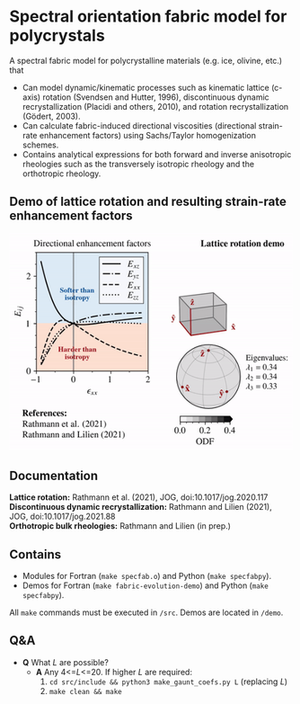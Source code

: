 # Spectral orientation fabric model for polycrystals
A spectral fabric model for polycrystalline materials (e.g. ice, olivine, etc.) that 
- Can model dynamic/kinematic processes such as kinematic lattice (c-axis) rotation (Svendsen and
Hutter, 1996), discontinuous dynamic recrystallization (Placidi and others, 2010), and rotation recrystallization (Gödert, 2003).
- Can calculate fabric-induced directional viscosities (directional strain-rate enhancement factors) using Sachs/Taylor homogenization schemes.
- Contains analytical expressions for both forward and inverse anisotropic rheologies such as the transversely isotropic rheology and the orthotropic rheology.

## Demo of lattice rotation and resulting strain-rate enhancement factors
![image](demo/cube-crush-animation/cube-crush.gif)

## Documentation
**Lattice rotation:** Rathmann et al. (2021), JOG, doi:10.1017/jog.2020.117 <br>
**Discontinuous dynamic recrystallization:** Rathmann and Lilien (2021), JOG, doi:10.1017/jog.2021.88 <br>
**Orthotropic bulk rheologies:** Rathmann and Lilien (in prep.)

## Contains
- Modules for Fortran (`make specfab.o`) and Python (`make specfabpy`).
- Demos for Fortran (`make fabric-evolution-demo`) and Python (`make specfabpy`).

All `make` commands must be executed in `/src`. Demos are located in `/demo`.

## Q&A
- **Q** What *L* are possible?
  - **A** Any 4<=*L*<=20. If higher *L* are required:
    1. `cd src/include && python3 make_gaunt_coefs.py L` (replacing *L*)
    2. `make clean && make`
